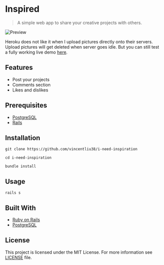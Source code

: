 # Inspired
>A simple web app to share your creative projects with others.

![Preview](http://www.vincent.engineer/assets/images/inspired.gif)

Heroku does not like it when I upload pictures directly onto their servers. Upload pictures will get deleted when server goes idle. But you can still test a fully working live demo [here](https://inspired-site.herokuapp.com/).

## Features
- Post your projects
- Comments section
- Likes and dislikes

## Prerequisites
- [PostgreSQL](https://www.postgresql.org/docs/10/static/tutorial-start.html)
- [Rails](http://guides.rubyonrails.org/getting_started.html)

## Installation
```git clone https://github.com/vincentliu38/i-need-inspiration```

```cd i-need-inspiration```

```bundle install```

## Usage
```rails s```

## Built With
- [Ruby on Rails](http://rubyonrails.org)
- [PostgreSQL](https://www.postgresql.org)


## License
This project is licensed under the MIT License. For more information see [LICENSE](https://github.com/vincentliu38/i-need-inspiration/blob/master/LICENSE) file.
